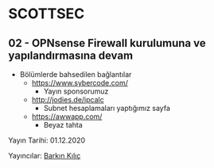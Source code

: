 
  

# SCOTTSEC

## 02 - OPNsense Firewall kurulumuna ve yapılandırmasına devam

* Bölümlerde bahsedilen bağlantılar
	* https://www.sybercode.com/ 
		* Yayın sponsorumuz
	* http://jodies.de/ipcalc
		* Subnet hesaplamaları yaptığımız sayfa
	* https://awwapp.com/ 
		* Beyaz tahta



Yayın Tarihi: 01.12.2020

Yayıncılar: [Barkın Kılıç](https://twitter.com/barknkilic)
